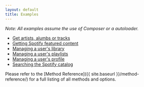 ```yaml
---
layout: default
title: Examples
---
```


*Note: All examples assume the use of Composer or a autoloader.*

* [Get artists, alumbs or tracks](get-objects.html)
* [Getting Spotify featured content](get-spotify-content.html)
* [Managing a user's library](managing-user-library.html)
* [Managing a user's playlists](managing-user-playlists.html)
* [Managing a user's profile](managing-user-profile.html)
* [Searching the Spotify catalog](searching.html)

Please refer to the [Method Reference]({{ site.baseurl }}/method-reference/) for a full listing of all methods and options.

